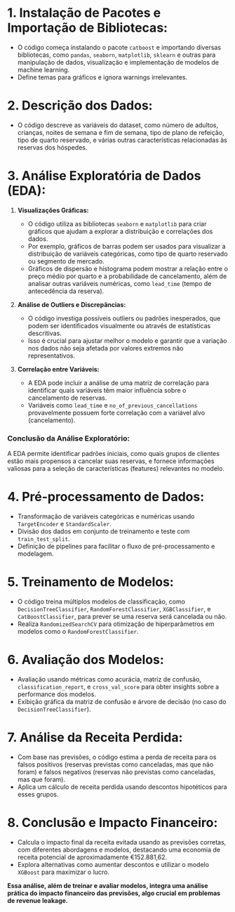 # 1. **Instalação de Pacotes e Importação de Bibliotecas:**
   - O código começa instalando o pacote `catboost` e importando diversas bibliotecas, como `pandas`, `seaborn`, `matplotlib`, `sklearn` e outras para manipulação de dados, visualização e implementação de modelos de machine learning.
   - Define temas para gráficos e ignora warnings irrelevantes.

# 2. **Descrição dos Dados:**
   - O código descreve as variáveis do dataset, como número de adultos, crianças, noites de semana e fim de semana, tipo de plano de refeição, tipo de quarto reservado, e várias outras características relacionadas às reservas dos hóspedes.
   

# 3. **Análise Exploratória de Dados (EDA):**
1. **Visualizações Gráficas:**
   - O código utiliza as bibliotecas `seaborn` e `matplotlib` para criar gráficos que ajudam a explorar a distribuição e correlações dos dados.
   - Por exemplo, gráficos de barras podem ser usados para visualizar a distribuição de variáveis categóricas, como tipo de quarto reservado ou segmento de mercado.
   - Gráficos de dispersão e histograma podem mostrar a relação entre o preço médio por quarto e a probabilidade de cancelamento, além de analisar outras variáveis numéricas, como `lead_time` (tempo de antecedência da reserva).

2. **Análise de Outliers e Discrepâncias:**
   - O código investiga possíveis outliers ou padrões inesperados, que podem ser identificados visualmente ou através de estatísticas descritivas.
   - Isso é crucial para ajustar melhor o modelo e garantir que a variação nos dados não seja afetada por valores extremos não representativos.

3. **Correlação entre Variáveis:**
   - A EDA pode incluir a análise de uma matriz de correlação para identificar quais variáveis têm maior influência sobre o cancelamento de reservas.
   - Variáveis como `lead_time` e `no_of_previous_cancellations` provavelmente possuem forte correlação com a variável alvo (cancelamento).

### **Conclusão da Análise Exploratório:**
A EDA permite identificar padrões iniciais, como quais grupos de clientes estão mais propensos a cancelar suas reservas, e fornece informações valiosas para a seleção de características (features) relevantes no modelo.

# 4. **Pré-processamento de Dados:**
   - Transformação de variáveis categóricas e numéricas usando `TargetEncoder` e `StandardScaler`.
   - Divisão dos dados em conjunto de treinamento e teste com `train_test_split`.
   - Definição de pipelines para facilitar o fluxo de pré-processamento e modelagem.

# 5. **Treinamento de Modelos:**
   - O código treina múltiplos modelos de classificação, como `DecisionTreeClassifier`, `RandomForestClassifier`, `XGBClassifier`, e `CatBoostClassifier`, para prever se uma reserva será cancelada ou não. 
   - Realiza `RandomizedSearchCV` para otimização de hiperparâmetros em modelos como o `RandomForestClassifier`.

# 6. **Avaliação dos Modelos:**
   - Avaliação usando métricas como acurácia, matriz de confusão, `classification_report`, e `cross_val_score` para obter insights sobre a performance dos modelos.
   - Exibição gráfica da matriz de confusão e árvore de decisão (no caso do `DecisionTreeClassifier`).

# 7. **Análise da Receita Perdida:**
   - Com base nas previsões, o código estima a perda de receita para os falsos positivos (reservas previstas como canceladas, mas que não foram) e falsos negativos (reservas não previstas como canceladas, mas que foram).
   - Aplica um cálculo de receita perdida usando descontos hipotéticos para esses grupos.
   
# 8. **Conclusão e Impacto Financeiro:**
   - Calcula o impacto final da receita evitada usando as previsões corretas, com diferentes abordagens e modelos, destacando uma economia de receita potencial de aproximadamente €152.881,62.
   - Explora alternativas como aumentar descontos e utilizar o modelo `XGBoost` para maximizar o lucro.

**Essa análise, além de treinar e avaliar modelos, integra uma análise prática do impacto financeiro das previsões, algo crucial em problemas de revenue leakage.**